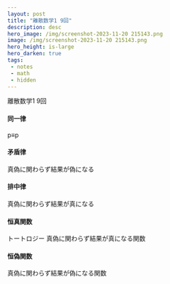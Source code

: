 ```yaml
---
layout: post
title: "離散数学1 9回"
description: desc
hero_image: /img/screenshot-2023-11-20 215143.png
image: /img/screenshot-2023-11-20 215143.png
hero_height: is-large
hero_darken: true
tags:
 - notes
 - math
 - hidden
---
```



離散数学1 9回

#### 同一律
p≡p

#### 矛盾律
真偽に関わらず結果が偽になる

#### 排中律
真偽に関わらず結果が真になる


#### 恒真関数
トートロジー
真偽に関わらず結果が真になる関数

#### 恒偽関数
真偽に関わらず結果が偽になる関数

